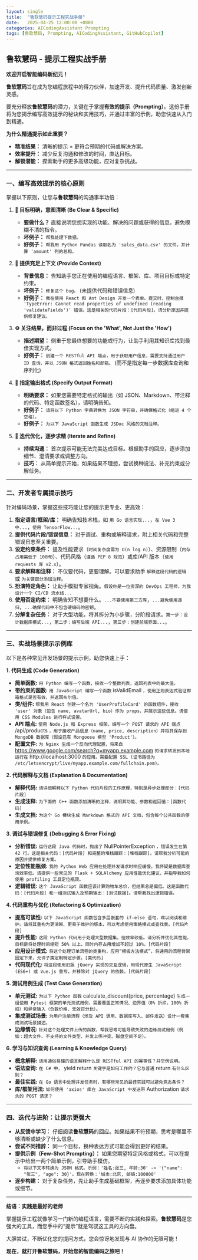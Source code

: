 ```yaml
---
layout: single
title:  "鲁软慧码提示工程实战手册"
date:   2025-04-25 12:00:00 +0800
categories: AICodingAssistant Prompting
tags: [鲁软慧码, Prompting, AICodingAssistant, GitHubCopilot]
---
```


## **鲁软慧码 - 提示工程实战手册**

**欢迎开启智能编码新纪元！**

**鲁软慧码**旨在成为您编程旅程中的得力伙伴，加速开发、提升代码质量、激发创新灵感。

要充分释放**鲁软慧码**的潜力，关键在于掌握**有效的提示（Prompting）**。这份手册将为您揭示编写高效提示的秘诀和实用技巧，并通过丰富的示例，助您快速从入门到精通。

**为什么精通提示如此重要？**

  * **精准结果：** 清晰的提示 = 更符合预期的代码或解决方案。
  * **效率提升：** 减少反复沟通和修改的时间，直达目标。
  * **解锁潜能：** 探索助手的更多高级功能，应对复杂挑战。

-----

### **一、编写高效提示的核心原则**

掌握以下原则，让您与**鲁软慧码**的沟通事半功倍：

1.  **🎯 目标明确，意图清晰 (Be Clear & Specific)**

      * **要做什么？** 直接说明您想实现的功能、解决的问题或获得的信息。避免模糊不清的指令。
      * **坏例子：** `帮我处理下数据。`
      * **好例子：** `帮我用 Python Pandas 读取名为 'sales_data.csv' 的文件，并计算 'amount' 列的总和。`

2.  **🧩 提供充足上下文 (Provide Context)**

      * **背景信息：** 告知助手您正在使用的编程语言、框架、库、项目目标或特定约束。
      * **坏例子：** `修复这个 bug。` (未提供代码和错误信息)
      * **好例子：** `我在使用 React 和 Ant Design 开发一个表单。提交时，控制台报 'TypeError: Cannot read properties of undefined (reading 'validateFields')' 错误。这是相关的代码片段：[代码片段]。请分析原因并提供修复建议。`

3.  **⚙️ 关注结果，而非过程 (Focus on the 'What', Not Just the 'How')**

      * **描述期望：** 侧重于您最终想要的功能或行为，让助手利用其知识库找到最佳实现方式。
      * **好例子：** `创建一个 RESTful API 端点，用于获取用户信息，需要支持通过用户 ID 查询，并以 JSON 格式返回姓名和邮箱。` (而不是指定每一步数据库查询和序列化)

4.  **📐 指定输出格式 (Specify Output Format)**

      * **明确要求：** 如果您需要特定格式的输出（如 JSON、Markdown、带注释的代码、特定函数签名），请明确告知。
      * **好例子：** `请将以下 Python 字典转换为 JSON 字符串，并确保格式化（缩进 4 个空格）。`
      * **好例子：** `为以下 JavaScript 函数生成 JSDoc 风格的文档注释。`

5.  **🔁 迭代优化，逐步求精 (Iterate and Refine)**

      * **持续沟通：** 首次提示可能无法完美达成目标。根据助手的回应，逐步添加细节、澄清要求或调整方向。
      * **技巧：** 从简单提示开始，如果结果不理想，尝试换种说法、补充约束或分解任务。

-----

### **二、开发者专属提示技巧**

针对编码场景，掌握这些技巧能让您的提示更专业、更高效：

1.  **指定语言/框架/库：** 明确告知技术栈，如 `用 Go 语言实现...`，`在 Vue 3 中...`，`使用 TensorFlow...`。
2.  **提供代码片段/错误信息：** 对于调试、重构或解释请求，附上相关代码和完整错误日志至关重要。
3.  **设定约束条件：** 提及性能要求（`时间复杂度需为 O(n log n)`）、资源限制（`内存占用需低于 100MB`）、代码风格（`遵循 PEP 8 规范`）或库/API 版本（`使用 requests 库 v2.x`）。
4.  **要求解释和注释：** 不仅要代码，更要理解。可以要求助手 `解释这段代码的逻辑` 或 `为关键部分添加注释`。
5.  **扮演特定角色：** 让助手模拟专家视角。`假设你是一位资深的 DevOps 工程师，为我设计一个 CI/CD 流水线...`
6.  **使用否定约束：** 明确告知不想要什么。`...不要使用第三方库`，`...避免使用递归`，`...确保代码中不包含硬编码的密钥`。
7.  **分解复杂任务：** 对于大型功能，将其拆分为小步骤，分阶段请求。`第一步：设计数据库模式...`，`第二步：编写后端 API...`，`第三步：创建前端界面...`。

-----

### **三、实战场景提示示例库**

以下是各种常见开发场景的提示示例，助您快速上手：

**1. 代码生成 (Code Generation)**

  * **简单函数:** `用 Python 编写一个函数，接收一个整数列表，返回列表中的最大值。`
  * **带约束的函数:** `用 JavaScript 编写一个函数` isValidEmail `，使用正则表达式验证邮箱格式是否有效，并返回布尔值。`
  * **类/组件:** `帮我用 React 创建一个名为 'UserProfileCard' 的函数组件，接收 'user' 对象（包含 name, avatarUrl, bio）作为 props，并展示这些信息。请使用 CSS Modules 进行样式设置。`
  * **API 端点:** `使用 Node.js 和 Express 框架，编写一个 POST 请求的 API 端点` /api/products `，用于接收产品信息（name, price, description）并将其保存到 MongoDB 数据库（假设已有 Mongoose 模型 'Product'）。`
  * **配置文件:** `为 Nginx 生成一个反向代理配置，将来自` https://www.google.com/search?q=myapp.example.com `的请求转发到本地运行在` http://localhost:3000 `的应用。需要配置 SSL (证书路径为 /etc/letsencrypt/live/myapp.example.com/fullchain.pem)。`

**2. 代码解释与文档 (Explanation & Documentation)**

  * **解释代码:** `请详细解释以下 Python 代码片段的工作原理，特别是异步处理部分：[代码片段]`
  * **生成注释:** `为下面的 C++ 函数添加清晰的注释，说明其功能、参数和返回值：[函数代码]`
  * **生成文档:** `为这个 Go 模块生成 Markdown 格式的 API 文档，包含每个公共函数的使用示例。`

**3. 调试与错误修复 (Debugging & Error Fixing)**

  * **分析错误:** `运行这段 Java 代码时，抛出了` NullPointerException `，错误发生在第 42 行。这是相关代码：[代码片段] 和完整的堆栈跟踪：[堆栈跟踪]。请帮我分析可能的原因并提供修复方案。`
  * **定位性能瓶颈:** `我的 Python Web 应用在处理并发请求时响应缓慢。我怀疑是数据库查询效率低。请提供一些常见的 Flask + SQLAlchemy 应用性能优化建议，并指导我如何使用 profiling 工具定位瓶颈。`
  * **逻辑错误:** `这个 JavaScript 函数应该计算购物车总价，但结果总是偏低。这是函数代码：[代码片段] 和一组测试输入及预期输出：[测试数据]。请帮我找出逻辑错误。`

**4. 代码重构与优化 (Refactoring & Optimization)**

  * **提高可读性:** `以下 JavaScript 函数包含多层嵌套的 if-else 语句，难以阅读和维护。请将其重构为更清晰、更易于维护的版本，可以考虑使用策略模式或查找表。[代码片段]`
  * **提升性能:** `这段 Python 代码用于处理大型数据集，但效率较低。请分析并优化其性能，目标是将处理时间缩短 50% 以上，同时内存占用增加不超过 10%。[代码片段]`
  * **应用设计模式:** `将这个处理订单流程的类重构，应用“模板方法模式”，将通用的流程骨架固定下来，允许子类定制特定步骤。[类代码]`
  * **代码现代化:** `将这段使用旧版 jQuery 实现的交互逻辑，用现代原生 JavaScript (ES6+) 或 Vue.js 重写，并移除对 jQuery 的依赖。[代码片段]`

**5. 测试用例生成 (Test Case Generation)**

  * **单元测试:** `为以下 Python 函数` calculate\_discount(price, percentage) `生成一组使用 Pytest 框架的单元测试用例，需要覆盖正常情况、边界值（0% 折扣，100% 折扣）和异常输入（负数价格、无效百分比）。 `
  * **集成测试场景:** `为用户注册流程（涉及 API 调用、数据库写入、邮件发送）设计一套集成测试场景描述。`
  * **边缘情况:** `针对这个处理文件上传的函数，帮我思考可能导致失败的边缘测试用例（例如：超大文件、不支持的文件类型、并发上传冲突、磁盘空间不足）。`

**6. 学习与知识查询 (Learning & Knowledge Query)**

  * **概念解释:** `请用通俗易懂的语言解释什么是 RESTful API 的幂等性？并举例说明。`
  * **语法查询:** `在 C# 中，` yield return `关键字是如何工作的？它与普通` return `有什么区别？`
  * **最佳实践:** `在 Go 语言中处理并发任务时，有哪些常见的最佳实践可以避免竞态条件？`
  * **库/框架用法:** `如何使用 'axios' 库在 JavaScript 中发送带` Authorization `请求头的 POST 请求？`

-----

### **四、迭代与进阶：让提示更强大**

  * **从反馈中学习：** 仔细阅读**鲁软慧码**的回应。如果结果不符预期，思考是哪里不够清晰或缺少了什么信息。
  * **尝试不同措辞：** 同一个目标，换种表达方式可能会得到更好的结果。
  * **提供示例（Few-Shot Prompting）：** 如果您期望特定风格或格式，可以在提示中给出一两个简单示例，引导助手模仿。
      * `将以下文本转换为 JSON 格式。示例：'姓名:张三, 年龄:30' -> '{"name": "张三", "age": 30}'。现在转换：'城市:北京, 邮编:100000'`
  * **逐步构建：** 对于复杂任务，先让助手生成基础框架，再逐步要求添加具体功能或细节。

-----

**结语：实践是最好的老师**

掌握提示工程就像学习一门新的编程语言，需要不断的实践和探索。**鲁软慧码**是您强大的工具，而您手中的“提示”就是驾驭这工具的方向盘。

大胆尝试，不断优化您的提问方式，您会惊讶地发现与 AI 协作的无限可能！

**现在，就打开鲁软慧码，开始您的智能编码之旅吧！**
